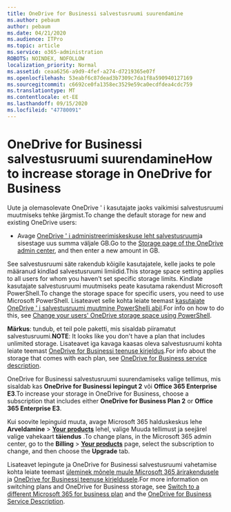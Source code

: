 ```yaml
---
title: OneDrive for Businessi salvestusruumi suurendamine
ms.author: pebaum
author: pebaum
ms.date: 04/21/2020
ms.audience: ITPro
ms.topic: article
ms.service: o365-administration
ROBOTS: NOINDEX, NOFOLLOW
localization_priority: Normal
ms.assetid: ceaa6256-a9d9-4fef-a274-d7219365e07f
ms.openlocfilehash: 53eabf6c87dead3b7309c7da1f8a590940127169
ms.sourcegitcommit: c6692ce0fa1358ec3529e59ca0ecdfdea4cdc759
ms.translationtype: MT
ms.contentlocale: et-EE
ms.lasthandoff: 09/15/2020
ms.locfileid: "47780091"
---
```

# <a name="how-to-increase-storage-in-onedrive-for-business"></a><span data-ttu-id="a54bc-102">OneDrive for Businessi salvestusruumi suurendamine</span><span class="sxs-lookup"><span data-stu-id="a54bc-102">How to increase storage in OneDrive for Business</span></span>

<span data-ttu-id="a54bc-103">Uute ja olemasolevate OneDrive ' i kasutajate jaoks vaikimisi salvestusruumi muutmiseks tehke järgmist.</span><span class="sxs-lookup"><span data-stu-id="a54bc-103">To change the default storage for new and existing OneDrive users:</span></span>
  
- <span data-ttu-id="a54bc-104">Avage [OneDrive ' i administreerimiskeskuse leht salvestusruum](https://admin.onedrive.com/?v=StorageSettings)ja sisestage uus summa väljale GB.</span><span class="sxs-lookup"><span data-stu-id="a54bc-104">Go to the [Storage page of the OneDrive admin center](https://admin.onedrive.com/?v=StorageSettings), and then enter a new amount in GB.</span></span>

<span data-ttu-id="a54bc-105">See salvestusruumi säte rakendub kõigile kasutajatele, kelle jaoks te pole määranud kindlad salvestusruumi limiidid.</span><span class="sxs-lookup"><span data-stu-id="a54bc-105">This storage space setting applies to all users for whom you haven't set specific storage limits.</span></span> <span data-ttu-id="a54bc-106">Kindlate kasutajate salvestusruumi muutmiseks peate kasutama rakendust Microsoft PowerShell.</span><span class="sxs-lookup"><span data-stu-id="a54bc-106">To change the storage space for specific users, you need to use Microsoft PowerShell.</span></span> <span data-ttu-id="a54bc-107">Lisateavet selle kohta leiate teemast [kasutajate OneDrive ' i salvestusruumi muutmine PowerShelli abil](https://go.microsoft.com/fwlink/?linkid=866402).</span><span class="sxs-lookup"><span data-stu-id="a54bc-107">For info on how to do this, see [Change your users' OneDrive storage space using PowerShell](https://go.microsoft.com/fwlink/?linkid=866402).</span></span>

<span data-ttu-id="a54bc-108">**Märkus**: tundub, et teil pole paketti, mis sisaldab piiramatut salvestusruumi.</span><span class="sxs-lookup"><span data-stu-id="a54bc-108">**NOTE**: It looks like you don't have a plan that includes unlimited storage.</span></span> <span data-ttu-id="a54bc-109">Lisateavet iga kavaga kaasas oleva salvestusruumi kohta leiate teemast [OneDrive for Businessi teenuse kirjeldus](https://go.microsoft.com/fwlink/p/?LinkID=826071).</span><span class="sxs-lookup"><span data-stu-id="a54bc-109">For info about the storage that comes with each plan, see [OneDrive for Business service description](https://go.microsoft.com/fwlink/p/?LinkID=826071).</span></span>
  
<span data-ttu-id="a54bc-110">OneDrive for Businessi salvestusruumi suurendamiseks valige tellimus, mis sisaldab kas **OneDrive for Businessi lepingut 2** või **Office 365 Enterprise E3**.</span><span class="sxs-lookup"><span data-stu-id="a54bc-110">To increase your storage in OneDrive for Business, choose a subscription that includes either **OneDrive for Business Plan 2** or **Office 365 Enterprise E3**.</span></span> 
  
<span data-ttu-id="a54bc-111">Kui soovite lepinguid muuta, avage Microsoft 365 halduskeskus lehe **Arveldamine** \> **[Your products](https://go.microsoft.com/fwlink/p/?linkid=842054)** lehel, valige Muuda tellimust ja seejärel valige vahekaart **täiendus** .</span><span class="sxs-lookup"><span data-stu-id="a54bc-111">To change plans, in the Microsoft 365 admin center, go to the **Billing** \> **[Your products](https://go.microsoft.com/fwlink/p/?linkid=842054)** page, select the subscription to change, and then choose the **Upgrade** tab.</span></span>
  
<span data-ttu-id="a54bc-112">Lisateavet lepingute ja OneDrive for Businessi salvestusruumi vahetamise kohta leiate teemast [üleminek mõnele muule Microsoft 365 ärirakendusele](https://go.microsoft.com/fwlink/?LinkId=2031117) ja [OneDrive for Businessi teenuse kirjeldusele](https://go.microsoft.com/fwlink/p/?LinkId-2031122).</span><span class="sxs-lookup"><span data-stu-id="a54bc-112">For more information on switching plans and OneDrive for Business storage, see [Switch to a different Microsoft 365 for business plan](https://go.microsoft.com/fwlink/?LinkId=2031117) and the [OneDrive for Business Service Description](https://go.microsoft.com/fwlink/p/?LinkId-2031122).</span></span>